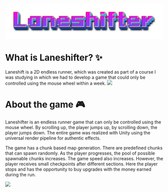 ![](./Readme/Banner.png)

# What is Laneshifter? ✨

Laneshift is a 2D endless runner, which was created as part of a course I was studying in which we had to develop a game that could only be controlled using the mouse wheel within a week.
![](./Readme/menue.gif)

# About the game 🎮

Laneshifter is an endless runner game that can only be controlled using the mouse wheel. By scrolling up, the player jumps up, by scrolling down, the player jumps down. The entire game was realized with Unity using the universal render pipeline for authentic effects.

The game has a chunk based map generation. There are predefined chunks that can spawn randomly. As the player progresses, the pool of possible spawnable chunks increases. The game speed also increases. However, the player receives small checkpoints after different sections. Here the player stops and has the opportunity to buy upgrades with the money earned during the run.

![](./Readme/run.gif)
